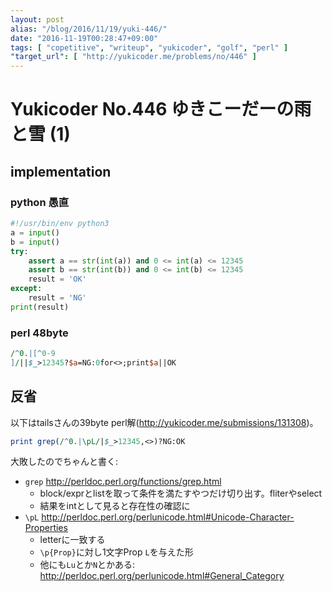 ```yaml
---
layout: post
alias: "/blog/2016/11/19/yuki-446/"
date: "2016-11-19T00:28:47+09:00"
tags: [ "copetitive", "writeup", "yukicoder", "golf", "perl" ]
"target_url": [ "http://yukicoder.me/problems/no/446" ]
---
```


# Yukicoder No.446 ゆきこーだーの雨と雪 (1)

## implementation

### python 愚直

``` python
#!/usr/bin/env python3
a = input()
b = input()
try:
    assert a == str(int(a)) and 0 <= int(a) <= 12345
    assert b == str(int(b)) and 0 <= int(b) <= 12345
    result = 'OK'
except:
    result = 'NG'
print(result)
```

### perl $48$byte

``` perl
/^0.|[^0-9
]/||$_>12345?$a=NG:0for<>;print$a||OK
```

## 反省

以下はtailsさんの$39$byte perl解(<http://yukicoder.me/submissions/131308>)。

``` perl
print grep(/^0.|\pL/|$_>12345,<>)?NG:OK
```

大敗したのでちゃんと書く:

-   `grep` <http://perldoc.perl.org/functions/grep.html>
    -   block/exprとlistを取って条件を満たすやつだけ切り出す。fliterやselect
    -   結果をintとして見ると存在性の確認に
-   `\pL` <http://perldoc.perl.org/perlunicode.html#Unicode-Character-Properties>
    -   letterに一致する
    -   `\p{Prop}`に対し$1$文字Prop `L`を与えた形
    -   他にも`Lu`とか`N`とかある: <http://perldoc.perl.org/perlunicode.html#General_Category>
